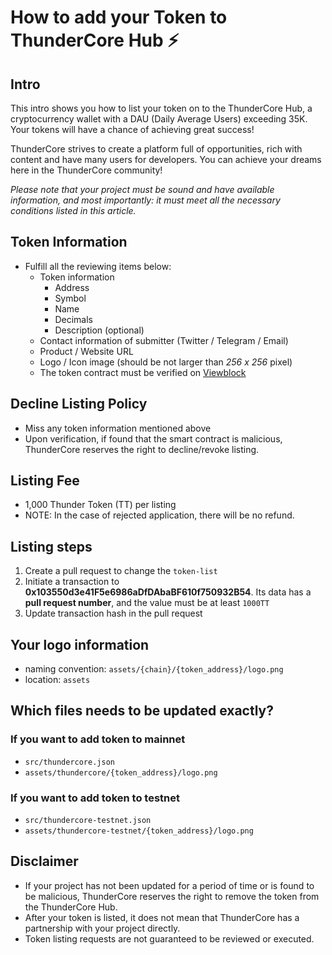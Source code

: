 # How to add  your Token to ThunderCore Hub ⚡️

## Intro
This intro shows you how to list your token on to the ThunderCore Hub, a cryptocurrency wallet with a DAU (Daily Average Users) exceeding 35K. Your tokens will have a chance of achieving great success!

ThunderCore strives to create a platform full of opportunities, rich with content and have many users for developers. You can achieve your dreams here in the ThunderCore community! 

*Please note that your project must be sound and have available information, and most importantly: it must meet all the necessary conditions listed in this article.*

## Token Information
* Fulfill all the reviewing items below:
   * Token information 
      * Address 
      * Symbol 
      * Name 
      * Decimals 
      * Description (optional) 
   * Contact information of submitter (Twitter / Telegram / Email)
   * Product / Website URL 
   * Logo / Icon image (should be not larger than *256 x 256* pixel) 
   * The token contract must be verified on [Viewblock](https://viewblock.io/thundercore)

## Decline Listing Policy
- Miss any token information mentioned above
- Upon verification, if found that the smart contract is malicious, ThunderCore reserves the right to decline/revoke listing.

## Listing Fee
- 1,000 Thunder Token  (TT) per listing
- NOTE: In the case of rejected application, there will be no refund. 

## Listing steps
1. Create a pull request to change the `token-list`
2. Initiate a transaction to **0x103550d3e41F5e6986aDfDAbaBF610f750932B54**. Its data has a **pull request number**, and the value must be at least `1000TT`
3. Update transaction hash in the pull request

## Your logo information
- naming convention: `assets/{chain}/{token_address}/logo.png`
- location: `assets`

## Which files needs to be updated exactly? 
### If you want to add token to mainnet
- `src/thundercore.json`
- `assets/thundercore/{token_address}/logo.png`

### If you want to add token to testnet
- `src/thundercore-testnet.json`
- `assets/thundercore-testnet/{token_address}/logo.png`

## Disclaimer
- If your project has not been updated for a period of time or is found to be malicious, ThunderCore reserves the right to remove the token from the ThunderCore Hub.
- After your token is listed, it does not mean that ThunderCore has a partnership with your project directly. 
- Token listing requests are not guaranteed to be reviewed or executed. 
